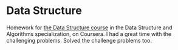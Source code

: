 # Data Structure
Homework for [the Data Structure course](https://www.coursera.org/learn/data-structures/) in the Data Structure and Algorithms specialization, on Coursera. I had a great time with the challenging problems. Solved the challenge problems too. 
